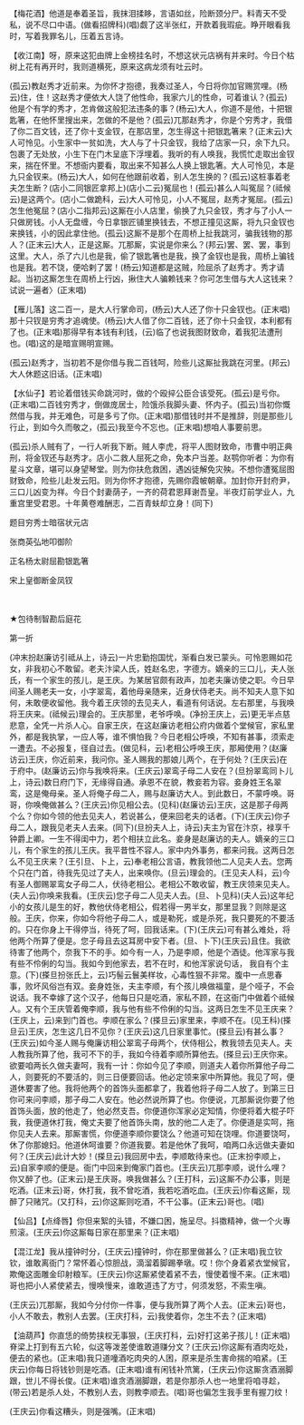 <!-- { "loadSidebar": true } -->
【梅花酒】他道是奉着圣旨，我抹泪揉眵，言语如丝，险断颈分尸。料青天不受私，说不尽口中语。(做看招牌科)(唱)觑了这半张红，开款着我瑕疵。睁开眼看我时，写着我罪名儿，压着五言诗。

【收江南】呀，原来这犯由牌上金榜挂名时，不想这状元店祸有并来时。今日个枯树上花有再开时，我则道横死，原来这病龙须有吐云时。

(孤云)教赵秀才近前来。为你怀才抱德，我奏过圣人，今日将你加官赐赏哩。(杨云)住，住！这赵秀才便依大人饶了他性命，我家六儿的性命，可着谁认？(孤云)他是个有学的秀才，怎肯做这般犯法违条的事？(杨云)大人，你道不是他，十把银匙箸，在他怀里搜出来，怎做的不是他？(孤云)兀那赵秀才，你是个穷秀才，我借了你二百文钱，还了你十支金钗，在那店里，怎生得这十把银匙箸来？(正末云)大人可怜见。小生家中一贫如洗，大人与了十只金钗，我给了店家一只，余下九只。包裹了无处放，小生下在门木呈底下浮埋着。我听的有人唤我，我慌忙走取出金钗来，揣在怀里。不想衙内要看，取出来不知甚么人换上银匙箸。大人可怜见，本是九只金钗来。(杨云)大人，如何在他跟前收着，别人怎生换的？(孤云)这桩事着老夫怎生断？(店小二同银匠拿邦上)(店小二云)冤屈也！(孤云)甚么人叫冤屈？(祗候云)是这两个。(店小二做跪科，云)大人可怜见，小人不冤屈，赵秀才冤屈。(孤云)怎生他冤屈？(店小二指邦云)这厮在小人店里，偷换了九只金钗，秀才与了小人一只做房钱。小人无盘缠，今日拿银匠铺里换钱去，不想正撞见这厮，将九只金钗也来换钱，小的因此拿住他。(孤云)这厮不是那个在周桥上扯我跳河，骗我钱物的那人？(正末云)大人，正是这厮。兀那厮，实说是你来么？(邦云)罢、罢、罢，事到这里。大人，杀了六儿也是我，偷了银匙箸也是我，换了金钗也是我，周桥上骗钱也是我。若不饶，便哈剌了罢！(杨云)知道都是这贼，险屈杀了赵秀才。秀才请起。当初这厮怎生在周桥上行凶，揪住大人骗赖钱来？你可怎生借与大人这钱来？试说一遍者〉(正末唱)

【雁儿落】这二百一，是大人行掌命司，(杨云)大人还了你十只金钗也。(正末唱)那十只钗是穷秀才追魂使。(杨云)大人借了你二百钱，还了你十只金钗，本利都有了也。(正末唱)那得早有本钱有利钱，(云)临了也说我图财致命，着我犯法遭刑也。(唱)这的是暗宣赐明宣赐。

(孤云)赵秀才，当初若不是你借与我二百钱呵，险些儿这厮扯我跳在河里。(邦云)大人休题这旧话。(正末唱)

【水仙子】若论着借钱买命跳河时，做的个殴捽公臣合该受死。(孤云)是亏你。(正末唱)二百钱穷秀才，倒做庞居士，险饿杀我脚头妻、怀内子。(孤云)当初你慨然借与我，并无难色，可是多亏了你。(正末唱)那借钱时并不是推辞，则是那些儿行止，到如今久而敬之，(孤云)我至今不忘也。(正末唱)想咱人事要前思。

(孤云)杀人贼有了，一行人听我下断。贼人李虎，将平人图财致命，市曹中明正典刑，将金钗还与赵秀才。店小二救人屈死之命，免本户当差。赵鹗你听者：为你有星斗文章，堪可以身望琴堂。则为你扶危救困，遇凶徒解免灾殃。不想你遭冤屈图财致命，险些儿赴发云阳。则为你怀才抱德，先赐你霞帔朝章。加封你开封府尹，三口儿凶变为祥。今日个封妻荫子，一齐的荷君恩拜谢吾皇。半夜灯前学业人，九重宫里受君恩。十年黄卷难酬志，二百青蚨却立身！(同下)

题目穷秀士暗宿状元店

张商英弘地叩御阶

正名杨太尉屈勘银匙箸

宋上皇御断金凤钗

　
　

★包待制智勘后庭花

第一折

(冲末扮赵廉访引祗从上，诗云)一片忠勤抱国忧，渐看白发已蒙头。可怜恩赐如花女，非我初心不敢留。老夫汴梁人氏，姓赵名忠，字德方。嫡亲的三口儿，夫人张氏，有一个家生的孩儿，是王庆。为某居官颇有政声，加老夫廉访使之职。今日早间圣人赐老夫一女，小字翠鸾，着他母亲随来，近身伏侍老夫。尚不知夫人意下如何，未敢便收留他。我今着王庆领的去见夫人，看道有何话说。左右那里，与我唤将王庆来。(祗候云)理会的。王庆那里，老爷呼唤。(净扮王庆上，云)更无半点慈悲意，全凭一片杀人心。自家王庆，在这赵廉访老相公府内做着个堂候官，家私里外，都是我执掌，一应人等，谁不惧怕我？今日老相公呼唤，不知有甚事，须索走一遭去。不必报复，径自过去。(做见科，云)老相公呼唤王庆，那厢使用？(赵廉访云)王庆，你近前来，我问你。圣人赐我的那娘儿两个，在于何处？(王庆云)在于府中。(赵廉访云)你与我唤将来。(王庆云)翠鸾子母二人安在？(旦扮翠鸾同卜儿上，诗云)数日府门下，无缘得自通。承恩不在貌，教妾若为容。妾身姓王名翠鸾，这是俺母亲。圣人将俺子母二人，赐与赵廉访大人。到此数日，不蒙呼唤。哥哥，你唤俺做甚么？(王庆云)你见相公去。(见科)(赵廉访云)王庆，这是那子母两个么？你如今领的他去见夫人，若说甚么，便来回老夫的话者。(下)(王庆云)你子母二人，跟我见老夫人去来。(同下)(旦扮夫人上，诗云)夫主为官在汴京，禄享千钟爵上卿。一生不得闺中力，若个相扶立此名。妾身是赵廉访的夫人。嫡亲的三口儿，有个家生的孩儿王庆。我平昔性不容人。家中内外事务，都来问我。这两日怎么不见王庆来？(王引旦、卜上，云)奉老相公言语，教我领他二人见夫人去。您两个只在门首，待我先见过了夫人，出来唤你。(旦云)理会的。(王见夫人科，云)今有圣人御赐翠鸾女子母二人，伏待老相公。老相公不敢收留，教王庆领来见夫人。(夫人云)你唤来我看。(王庆云)您子母二人见夫人去。(旦、卜见科)(夫人云)这年纪小的女孩儿是生的好，教他伏侍老相公，假若得一男半女，那里显我？则除是这般。王庆，你来，你如今将他子母二人，或是勒死，或是杀死，我只要死的不要活的。只在你身上干得停当，待死了呵，回我话来。(下)(王庆云)可有甚么难处，将他两个所算了便是。您子母且去这耳房中安下者。(旦、卜下)(王庆云)且住。我欲待害了他两个，奈我下不的手。如今有一人，乃是李顺，他是个酒徒。他浑家与我有些不伶俐的勾当。我如今到他家去，若不在时，和他浑家说句话，
我自有个主意。(下)(搽旦扮张氏上，云)巧髻云鬟美样妆，心毒性狠不非常。腹中一点思春事，败坏风俗岂有双。妾身姓张，夫主李顺，有个孩儿唤做福童，是个哑子，不会说话。我不幸嫁了这个汉子，他每日只是吃酒，家私不顾，在这衙门中做着个祗候人。又有个王庆管着俺李顺，我与他有些不伶俐的勾当。这两日怎生不见王庆来？(王庆上，云)来到门首也。李顺在家么？(搽旦云)家里来，李顺不在。(见王科)(搽旦云)王庆，怎生这几日不见你？(王庆云)这几日家里事忙。(搽旦云)有甚么事？(王庆云)如今圣人赐与俺廉访相公翠鸾子母两个，伏侍相公，教我领去见夫人。夫人教我所算了他，我可不下的手，我如今待着李顺所算他去。(搽旦云)王庆你来。欲要咱两长久做夫妻呵，我有一计：你如今见了李顺，则道夫人着你所算他子母二人，则要死的不要活的，则三日便要回话。他必定领来家中所算他。我见了呵，便道休要害了他。我将他两个的首饰头面都拿了，我着他将子母二人放了。到第三日你可来问李顺，那子母二人安在。他必然说所算了也。你便说，兀那厮说你要了他首饰头面，放的他走了，他必然支吾。你便道你浑家必定知情，你便将着大棍子吓我，我便道休打我，俺丈夫要了他首饰头南，放的他二人走了。你便道是实呵，拖你见夫人去来。那厮害慌，你便道李顺你要饶么？他道可知在饶哩。你道要饶呵，休了你那媳妇。他道休呵谁要？你道我要。若是他休了我呵，咱两口永远做夫妻如何？(王庆云)此计大妙！(搽旦云)我回房中去，李顺敢待来也。(正末扮李顺上，云)自家李顺的便是。衙门中回来到俺家门首也。(王庆云)兀那李顺，说什么哩？你又醉了也。(正末云)是王庆哥。唤我做甚么？(王打科，云)这厮不办公事，则是吃酒。(正末云)哥，休打我，我不曾吃酒，我若吃酒吃血。(王庆云)你看这厮，现醉了只赌咒。(又打科，云)你这厮则吃酒，不干公事。(正末云)哥也。(唱)

【仙吕】【点绛唇】你但来絮的头错，不嫌口困，施呈尽。抖擞精神，做一个火專煎滚。(王庆云)你这厮每日家在那里来？(正末唱)

【混江龙】我从撞钟时分，(王庆云)撞钟时，你在那里做甚么？(正末唱)我立钦钦，谁敢离衙门？常怀着心惊胆战，滴溜着脚踢拳墩。哎！你个身着紧衣堂候官，欺俺这面雕金印射粮军。(王庆云)你这厮紧使着紧不去，慢使着慢不来。(正末唱)哥也把小人紧使紧去，慢唤慢来，谁敢道违了方寸，何须发怒，不索生嗔。

(王庆云)兀那厮，我如今分付你一件事，便与我所算了两个人去。(正末云)哥也，小人不敢去，教别人去罢。(王庆打科，云)我使着你，怎生不去？(正末唱)

【油葫芦】你直恁的倚势挟权无事狠，(王庆打科，云)好打这弟子孩儿！(正末唱)脊梁上打到有五六轮，似这等泼差使谁敢道赚分文？(王庆云)你这厮有酒肉吃处，便去的紧也。(正末唱)我只道噇酒吃肉央的人困，原来是杀生害命揣的咱紧。(王庆云)你每日将钱钞则是吃酒。(正末唱)谁有闲钱补笊篱，(王庆云)你这厮贪酒溺脚跟，世儿不得长俊。(正末唱)谁贪酒溺脚跟，若是你那杀人也一地里将咱寻趁，(带云)若是杀人处，不教别人去，则教李顺去。(唱)哥也偏怎生我手里有握刀纹！

(王庆云)你看这糟头，则是强嘴。(正末唱)

